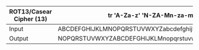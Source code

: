 |ROT13/Casear Cipher (13)|tr 'A-Za-z' 'N-ZA-Mn-za-m'|
|---|---|
|Input|ABCDEFGHIJKLMNOPQRSTUVWXYZabcdefghijklmnopqrstuvwxyz|
|Output|NOPQRSTUVWXYZABCDEFGHIJKLMnopqrstuvwxyzabcdefghijklm|
